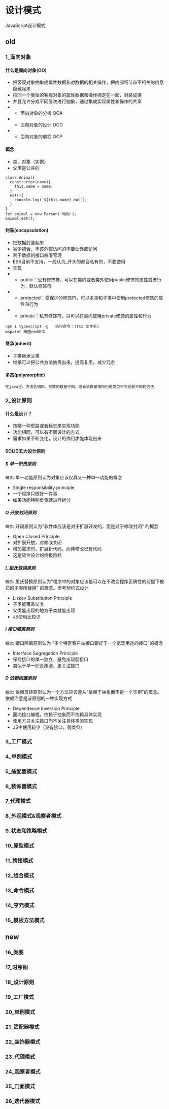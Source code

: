 # 设计模式

JavaScript设计模式

## old

### 1_面向对象

#### 什么是面向对象(OO)
- 把客观对象抽象成属性数据和对数据的相关操作，把内部细节和不相关的信息隐藏起来
- 把同一个类型的客观对象的属性数据和操作绑定在一起，封装成类
- 并且允许分成不同层次进行抽象，通过集成实现属性和操作的共享
- + 面向对象的分析 OOA
- + 面向对象的设计 OOD
- + 面向对象的编程 OOP

#### 概念
- 类、对象（实例）
- 父类是公共的
```
class Animal{
  constructor(name){
    this.name = name;
  }
  eat(){
    console.log(`${this.name} eat`);
  }
}
let animal = new Person('动物');
animal.eat();
```

#### 封装(encapsulation)
- 把数据封装起来
- 减少耦合，不该外部访问的不要让外部访问
- 利于数据的接口权限管理
- ES6目前不支持，一般认为_开头的都会私有的，不要使用
- 实现
- + public：公有修饰符，可以在类内或者类外使用public修饰的属性或者行为，默认修饰符
- + protected：受保护的修饰符，可以本类和子类中使用protected修饰的属性和行为
- + private：私有修饰符，只可以在类内使用private修饰的属性和行为

```
npm i typescript -g   执行命令：(tsx 文件名)
mspaint 画图cmd命令
```

#### 继承(inherit)
- 子类继承父类
- 继承可以把公共方法抽离出来，提高复用，减少冗余

#### 多态(polymorphic)

`在java里，方法名相同、参数的数量不同，或者说数量相同但是类型不同也是不同的方法`

### 2_设计原则

#### 什么是设计？
- 按哪一种思路或者标志来实现功能
- 功能相同，可以有不同设计的方式
- 需求如果不断变化，设计的作用才能体现出来

#### SOLID五大设计原则

##### S 单一职责原则
`概念`: 单一功能原则认为对象应该仅具又一种单一功能的概念
- Single responsibility principle
- 一个程序只做好一件事
- 如果功能特别负责就进行拆分

##### O 开放封闭原则
`概念`: 开闭原则认为"软件体应该是对于扩展开发的，但是对于修改封闭" 的概念
- Open Closed Principle
- 对扩展开放，对修改关闭
- 增加需求时，扩展新代码，而非修改已有代码
- 这是软件设计的终极目标

##### L 里氏替换原则
`概念`: 里氏替换原则认为"程序中的对象应该是可以在不改变程序正确性的前提下被它的子类所替换" 的概念。参考契约式设计
- Liskov Substitution Principle
- 子类能覆盖父类
- 父类能出现的地方子类就能出现
- JS使用比较少

##### I 接口隔离原则
`概念`: 接口隔离原则认为 "多个特定客户端接口要好于一个宽泛用途的接口"的概念
- Interface Segregation Principle
- 保持接口的单一独立，避免出现胖接口
- 类似于单一职责原则，更关注接口

##### D 依赖倒置原则
`概念`: 依赖反转原则认为一个方法应该遵从"依赖于抽象而不是一个实例"的概念。依赖注意是该原则的一种实现方式
- Dependence Inversion Principle
- 面向接口编程，依赖于抽象而不依赖具体实现
- 使用方只关注接口而不关注具体类的实现
- JS中使用较少（没有接口，弱类型）

### 3_工厂模式

### 4_单例模式

### 5_适配器模式

### 6_装饰器模式

### 7_代理模式

### 8_外观模式&观察者模式

### 9_状态和策略模式

### 10_原型模式

### 11_桥接模式

### 12_组合模式

### 13_命令模式

### 14_亨元模式

### 15_模板方法模式

## new

### 16_类图

### 17_时序图

### 18_设计原则

### 19_工厂模式

### 20_单例模式

### 21_适配器模式

### 22_装饰器模式

### 23_代理模式

### 24_观察者模式

### 25_门面模式

### 26_迭代器模式
